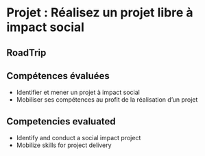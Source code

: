 # Projet : Réalisez un projet libre à impact social
## RoadTrip

**Compétences évaluées**
-

- Identifier et mener un projet à impact social
- Mobiliser ses compétences au profit de la réalisation d’un projet

**Competencies evaluated**
-

- Identify and conduct a social impact project
- Mobilize skills for project delivery